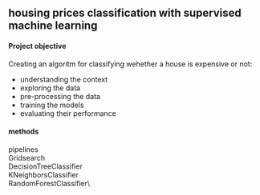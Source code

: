 ## housing prices classification with supervised machine learning

#### Project objective
Creating an algoritm for classifying wehether a house is expensive or not:

* understanding the context
* exploring the data
* pre-processing the data
* training the models
* evaluating their performance

#### methods
pipelines\
Gridsearch\
DecisionTreeClassifier\
KNeighborsClassifier\
RandomForestClassifier\
